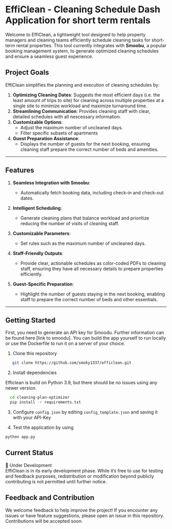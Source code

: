 # EffiClean - Cleaning Schedule Dash Application for short term rentals

Welcome to EffiClean, a lightweight tool designed to help property managers and cleaning teams efficiently schedule cleaning tasks for short-term rental properties. This tool currently integrates with **Smoobu**, a popular booking management system, to generate optimized cleaning schedules and ensure a seamless guest experience.

## **Project Goals**

EffiClean simplifies the planning and execution of cleaning schedules by:
1. **Optimizing Cleaning Dates**: Suggests the most efficient days (i.e. the least amount of trips to site) for cleaning across multiple properties at a single site to minimize workload and maximize turnaround time.
2. **Streamlining Communication**: Provides cleaning staff with clear, detailed schedules with all nescessary information.
3. **Customizable Options**:
   - Adjust the maximum number of uncleaned days.
   - Filter specific subsets of apartments
4. **Guest Preparation Assistance**:
   - Displays the number of guests for the next booking, ensuring cleaning staff prepare the correct number of beds and amenities.

---

## **Features**

1. **Seamless Integration with Smoobu**:
   - Automatically fetch booking data, including check-in and check-out dates.

2. **Intelligent Scheduling**:
   - Generate cleaning plans that balance workload and prioritize reducing the number of visits of cleaning staff.

3. **Customizable Parameters**:
   - Set rules such as the maximum number of uncleaned days.

4. **Staff-Friendly Outputs**:
   - Provide clear, actionable schedules as color-coded PDFs to cleaning staff, ensuring they have all necessary details to prepare properties efficiently.

5. **Guest-Specific Preparation**:
   - Highlight the number of guests staying in the next booking, enabling staff to prepare the correct number of beds and other essentials.
---

## **Getting Started**

First, you need to generate an API key for Smoodu. Further information can be found here [link to smoodu].
You can build the app yourself to run locally or use the Dockerfile to run it on a server of your choice.  

1. Clone this repository
```bash
   git clone https://github.com/smoky1337/efficlean.git
```
2. Install dependencies  

Efficlean is build on Python 3.9, but there should be no issues using any newer version. 
```bash
  cd cleaning-plan-optimizer
  pip install -r requirements.txt
```
3. Configure `config.json` by editing `config_template.json` and saving it with your API-Key  


4. Test the application by using
````bash
python app.py
````

## Current Status
🚧 Under Development  
EffiClean is in its early development phase. While it’s free to use for testing and feedback purposes, redistribution or modification beyond publicly contributing is not permitted until further notice.


## Feedback and Contribution
We welcome feedback to help improve the project! If you encounter any issues or have feature suggestions, please open an issue in this repository. Contributions will be accepted soon. 
